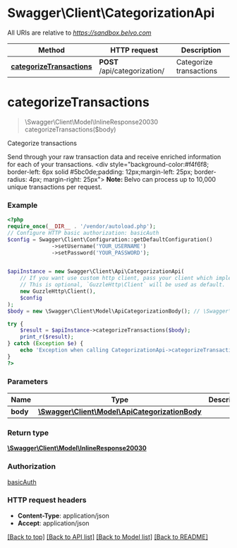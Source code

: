 # Swagger\Client\CategorizationApi

All URIs are relative to *https://sandbox.belvo.com*

Method | HTTP request | Description
------------- | ------------- | -------------
[**categorizeTransactions**](CategorizationApi.md#categorizetransactions) | **POST** /api/categorization/ | Categorize transactions

# **categorizeTransactions**
> \Swagger\Client\Model\InlineResponse20030 categorizeTransactions($body)

Categorize transactions

Send through your raw transaction data and receive enriched information for each of your transactions.   <div style=\"background-color:#f4f6f8; border-left: 6px solid #5bc0de;padding: 12px;margin-left: 25px; border-radius: 4px; margin-right: 25px\">  <strong>Note: </strong> Belvo can process up to 10,000 unique transactions per request.  </div>

### Example
```php
<?php
require_once(__DIR__ . '/vendor/autoload.php');
// Configure HTTP basic authorization: basicAuth
$config = Swagger\Client\Configuration::getDefaultConfiguration()
              ->setUsername('YOUR_USERNAME')
              ->setPassword('YOUR_PASSWORD');


$apiInstance = new Swagger\Client\Api\CategorizationApi(
    // If you want use custom http client, pass your client which implements `GuzzleHttp\ClientInterface`.
    // This is optional, `GuzzleHttp\Client` will be used as default.
    new GuzzleHttp\Client(),
    $config
);
$body = new \Swagger\Client\Model\ApiCategorizationBody(); // \Swagger\Client\Model\ApiCategorizationBody | 

try {
    $result = $apiInstance->categorizeTransactions($body);
    print_r($result);
} catch (Exception $e) {
    echo 'Exception when calling CategorizationApi->categorizeTransactions: ', $e->getMessage(), PHP_EOL;
}
?>
```

### Parameters

Name | Type | Description  | Notes
------------- | ------------- | ------------- | -------------
 **body** | [**\Swagger\Client\Model\ApiCategorizationBody**](../Model/ApiCategorizationBody.md)|  |

### Return type

[**\Swagger\Client\Model\InlineResponse20030**](../Model/InlineResponse20030.md)

### Authorization

[basicAuth](../../README.md#basicAuth)

### HTTP request headers

 - **Content-Type**: application/json
 - **Accept**: application/json

[[Back to top]](#) [[Back to API list]](../../README.md#documentation-for-api-endpoints) [[Back to Model list]](../../README.md#documentation-for-models) [[Back to README]](../../README.md)


